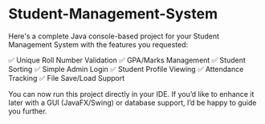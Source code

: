 # Student-Management-System
Here's a complete Java console-based project for your Student Management System with the features you requested:

✅ Unique Roll Number Validation
✅ GPA/Marks Management
✅ Student Sorting
✅ Simple Admin Login
✅ Student Profile Viewing
✅ Attendance Tracking
✅ File Save/Load Support

You can now run this project directly in your IDE. If you’d like to enhance it later with a GUI (JavaFX/Swing) or database support, I’d be happy to guide you further.

